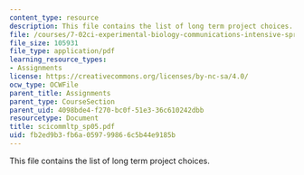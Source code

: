 ```yaml
---
content_type: resource
description: This file contains the list of long term project choices.
file: /courses/7-02ci-experimental-biology-communications-intensive-spring-2005/fb2ed9b3fb6a059799866c5b44e9185b_scicommltp_sp05.pdf
file_size: 105931
file_type: application/pdf
learning_resource_types:
- Assignments
license: https://creativecommons.org/licenses/by-nc-sa/4.0/
ocw_type: OCWFile
parent_title: Assignments
parent_type: CourseSection
parent_uid: 4098bde4-f270-bc0f-51e3-36c610242dbb
resourcetype: Document
title: scicommltp_sp05.pdf
uid: fb2ed9b3-fb6a-0597-9986-6c5b44e9185b
---
```

This file contains the list of long term project choices.